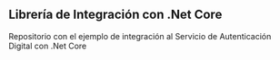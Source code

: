 ## Librería de Integración con .Net Core
Repositorio con el ejemplo de integración al Servicio de Autenticación Digital con .Net Core
